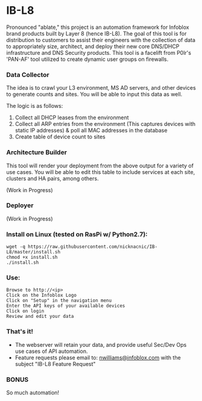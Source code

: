 # IB-L8 

Pronounced "ablate," this project is an automation framework for Infoblox brand products built by Layer 8 (hence IB-L8). The goal of this tool is for distribution to customers to assist their engineers with the collection of data to appropriately size, architect, and deploy their new core DNS/DHCP infrastructure and DNS Security products. This tool is a facelift from P0lr's 'PAN-AF' tool utilized to create dynamic user groups on firewalls. 

### Data Collector

The idea is to crawl your L3 environment, MS AD servers, and other devices to generate counts and sites. You will be able to input this data as well.

The logic is as follows:
1. Collect all DHCP leases from the environment
2. Collect all ARP entries from the environment (This captures devices with static IP addresses) & poll all MAC addresses in the database
3. Create table of device count to sites

### Architecture Builder

This tool will render your deployment from the above output for a variety of use cases. You will be able to edit this table to include services at each site, clusters and HA pairs, among others.

(Work in Progress)

### Deployer

(Work in Progress)

### Install on Linux (tested on RasPi w/ Python2.7):
```
wget -q https://raw.githubusercontent.com/nicknacnic/IB-L8/master/install.sh
chmod +x install.sh
./install.sh
```

### Use:
```
Browse to http://<ip>
Click on the Infoblox Logo
Click on "Setup" in the navigation menu
Enter the API keys of your available devices
Click on login
Review and edit your data
```

### That's it!
- The webserver will retain your data, and provide useful Sec/Dev Ops use cases of API automation.
- Feature requests please email to: nwilliams@infoblox.com with the subject "IB-L8 Feature Request"

### BONUS
So much automation!
